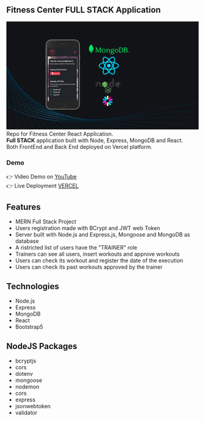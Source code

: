## Fitness Center FULL STACK Application
<img src="https://github.com/Andrea-vicari/Fitness-Center/blob/master/Fitness_Porfolio_cover.jpg" width="800px">\
Repo for Fitness Center React Application.\
**Full STACK** application built with Node, Express, MongoDB and React.\
Both FrontEnd and Back End deployed on Vercel platform.

 ### Demo
 👉 Video Demo on <a href="https://youtu.be/Gjjc0ujPXWE?feature=shared" target="_blank" > YouTube</a>\
 👉 Live Deployment <a href="https://fitness-center-client.vercel.app/" target="_blank" > VERCEL</a>

## Features
* MERN Full Stack Project
* Users registration made with BCrypt and JWT web Token
* Server built with Node.js and Express.js, Mongoose and MongoDB as database
* A ristricted list of users have the "TRAINER" role
* Trainers can see all users, insert workouts and approve workouts
* Users can check its workout and register the date of the execution
* Users can check its past workouts approved by the trainer

## Technologies
* Node.js
* Express
* MongoDB
* React
* Bootstrap5

## NodeJS Packages
* bcryptjs
* cors
* dotenv
* mongoose
* nodemon
* cors
* express
* jsonwebtoken
* validator

